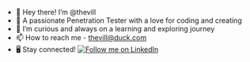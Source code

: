 - 👋 Hey there! I’m @thevill
- 👀 A passionate Penetration Tester with a love for coding and creating
- 🌱 I’m curious and always on a learning and exploring journey
- 📫 How to reach me - thevill@duck.com
- 🖥️ Stay connected!
[![Follow me on LinkedIn](https://upload.wikimedia.org/wikipedia/commons/a/a9/LinkedIn_icon.svg)](https://www.linkedin.com/comm/mynetwork/discovery-see-all?usecase=PEOPLE_FOLLOWS&followMember=pranaywajjala)
